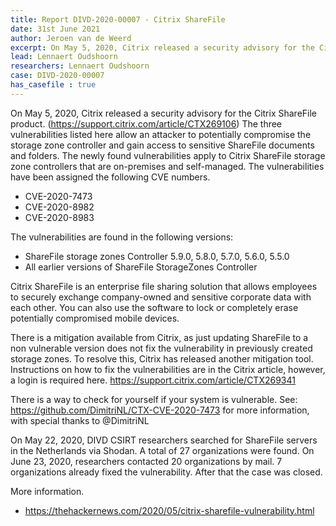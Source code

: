 ```yaml
---
title: Report DIVD-2020-00007 - Citrix ShareFile
date: 31st June 2021
author: Jeroen van de Weerd
excerpt: On May 5, 2020, Citrix released a security advisory for the Citrix ShareFile product. The vulnerabilities allow an attacker to potentially compromise the storage zone controller and gain access to sensitive ShareFile documents and folders.
lead: Lennaert Oudshoorn
researchers: Lennaert Oudshoorn
case: DIVD-2020-00007
has_casefile : true
---
```


On May 5, 2020, Citrix released a security advisory for the Citrix ShareFile product. (https://support.citrix.com/article/CTX269106) The three vulnerabilities listed here allow an attacker to potentially compromise the storage zone controller and gain access to sensitive ShareFile documents and folders. The newly found vulnerabilities apply to Citrix ShareFile storage zone controllers that are on-premises and self-managed. The vulnerabilities have been assigned the following CVE numbers.

- CVE-2020-7473
- CVE-2020-8982
- CVE-2020-8983

The vulnerabilities are found in the following versions:
- ShareFile storage zones Controller 5.9.0, 5.8.0, 5.7.0, 5.6.0, 5.5.0
- All earlier versions of ShareFile StorageZones Controller

Citrix ShareFile is an enterprise file sharing solution that allows employees to securely exchange company-owned and sensitive corporate data with each other. You can also use the software to lock or completely erase potentially compromised mobile devices.

There is a mitigation available from Citrix, as just updating ShareFile to a non vulnerable version does not fix the vulnerability in previously created storage zones. To resolve this, Citrix has released another mitigation tool. Instructions on how to fix the vulnerabilities are in the Citrix article, however, a login is required here. https://support.citrix.com/article/CTX269341

There is a way to check for yourself if your system is vulnerable.
See: https://github.com/DimitriNL/CTX-CVE-2020-7473 for more information, with special thanks to @DimitriNL

On May 22, 2020, DIVD CSIRT researchers searched for ShareFile servers in the Netherlands via Shodan. A total of 27 organizations were found. On June 23, 2020, researchers contacted 20 organizations by mail. 7 organizations already fixed the vulnerability. After that the case was closed.

More information.
- https://thehackernews.com/2020/05/citrix-sharefile-vulnerability.html
